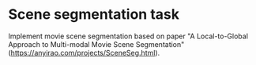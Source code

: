 # Scene segmentation task

Implement movie scene segmentation based on paper "A Local-to-Global Approach to Multi-modal Movie Scene Segmentation" (https://anyirao.com/projects/SceneSeg.html).
